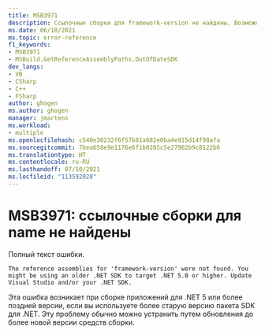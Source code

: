 ```yaml
---
title: MSB3971
description: Ссылочные сборки для framework-version не найдены. Возможно, вы используете более старый пакет SDK для .NET, используя .NET 5.0 или более поздней версии. Обновите Visual Studio и/или пакет SDK для .NET.
ms.date: 06/18/2021
ms.topic: error-reference
f1_keywords:
- MSB3971
- MSBuild.GetReferenceAssemblyPaths.OutOfDateSDK
dev_langs:
- VB
- CSharp
- C++
- FSharp
author: ghogen
ms.author: ghogen
manager: jmartens
ms.workload:
- multiple
ms.openlocfilehash: c540e36232f6f57b81a682e0ba4e915d14f98afa
ms.sourcegitcommit: 7bea658e9e1176e6f1b0205c5e27902b9c8122b6
ms.translationtype: HT
ms.contentlocale: ru-RU
ms.lasthandoff: 07/10/2021
ms.locfileid: "113592028"
---
```

# <a name="msb3971-the-reference-assemblies-for-name-were-not-found"></a>MSB3971: ссылочные сборки для name не найдены

Полный текст ошибки.

```output
The reference assemblies for 'framework-version' were not found. You might be using an older .NET SDK to target .NET 5.0 or higher. Update Visual Studio and/or your .NET SDK.
```

Эта ошибка возникает при сборке приложений для .NET 5 или более поздней версии, если вы используете более старую версию пакета SDK для .NET. Эту проблему обычно можно устранить путем обновления до более новой версии средств сборки.
